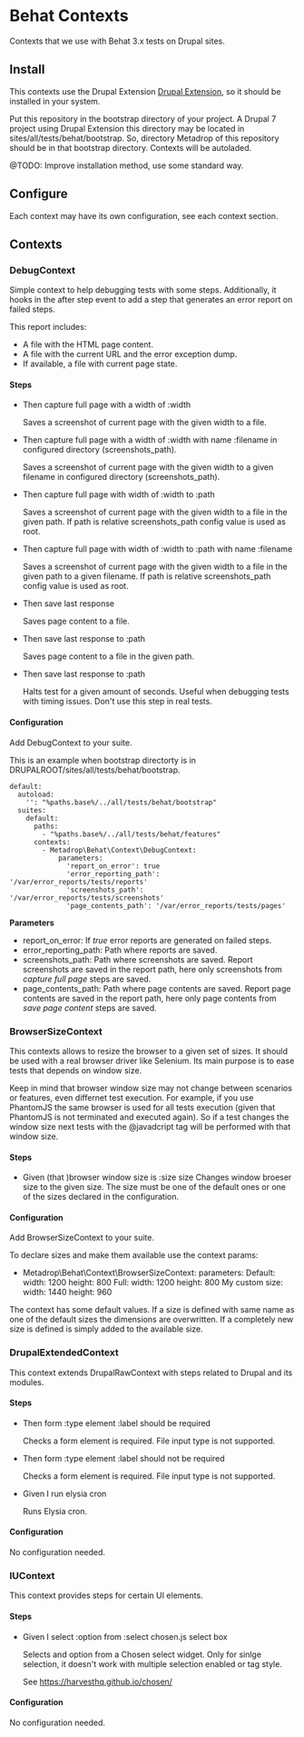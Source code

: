 # Behat Contexts


Contexts that we use with Behat 3.x tests on Drupal sites.

## Install

This contexts use the Drupal Extension [Drupal Extension](https://www.drupal.org/project/drupalextension), so it should be installed in your system.

Put this repository in the bootstrap directory of your project. A Drupal 7 project using Drupal Extension this directory may be located in sites/all/tests/behat/bootstrap. So, directory Metadrop of this repository should be in that bootstrap directory. Contexts will be autoladed.

@TODO: Improve installation method, use some standard way.

## Configure

Each context may have its own configuration, see each context section.

## Contexts

### DebugContext

Simple context to help debugging tests with some steps. Additionally, it hooks in the after step event to add a step that generates an error report on failed steps.

This report includes:
  - A file with the HTML page content.
  - A file with the current URL and the error exception dump.
  - If available, a file with current page state.


#### Steps

- Then capture full page with a width of :width

  Saves a screenshot of current page with the given width to a file.

- Then capture full page with a width of :width with name :filename in configured directory (screenshots_path).

  Saves a screenshot of current page with the given width to a given filename in configured directory (screenshots_path).

- Then capture full page with width of :width to :path

  Saves a screenshot of current page with the given width to a file in the given path. If path is relative screenshots_path config value is used as root.

- Then capture full page with width of :width to :path with name :filename

  Saves a screenshot of current page with the given width to a file in the given path to a given filename. If path is relative screenshots_path config value is used as root.

- Then save last response

  Saves page content to a file.

- Then save last response to :path

  Saves page content to a file in the given path.

- Then save last response to :path

  Halts test for a given amount of seconds. Useful when debugging tests with timing issues. Don't use this step in real tests.


#### Configuration
  Add DebugContext to your suite.

  This is an example when bootstrap directorty is in DRUPALROOT/sites/all/tests/behat/bootstrap.

```
default:
  autoload:
    '': "%paths.base%/../all/tests/behat/bootstrap"
  suites:
    default:
      paths:
        - "%paths.base%/../all/tests/behat/features"
      contexts:
        - Metadrop\Behat\Context\DebugContext:
            parameters:
              'report_on_error': true
              'error_reporting_path': '/var/error_reports/tests/reports'
              'screenshots_path': '/var/error_reports/tests/screenshots'
              'page_contents_path': '/var/error_reports/tests/pages'
```

**Parameters**
  - report_on_error: If _true_ error reports are generated on failed steps.
  - error_reporting_path: Path where reports are saved.
  - screenshots_path: Path where screenshots are saved. Report screenshots are saved in the report path, here only screenshots from _capture full page_ steps are saved.
  - page_contents_path: Path where page contents are saved. Report page contents are saved in the report path, here only page contents from _save page content_ steps are saved.



### BrowserSizeContext

This contexts allows to resize the browser to a given set of sizes. It should be used with a real browser driver like Selenium. Its main purpose is to ease tests that depends on window size.

Keep in mind  that browser window size may not change between scenarios or features, even differnet test execution. For example, if you use PhantomJS the same browser is used for all tests execution (given that PhantomJS is not terminated and executed again). So if a test changes the window size next tests with the @javadcript tag will be performed with that window size.


#### Steps

- Given (that )browser window size is :size size
  Changes window broeser size to the given size. The size must be one of the default ones or one of the sizes declared in the configuration.


#### Configuration

Add BrowserSizeContext to your suite.

To declare sizes and make them available use the context params:

- Metadrop\Behat\Context\BrowserSizeContext:
    parameters:
      Default:
        width: 1200
        height: 800
      Full:
        width: 1200
        height: 800
      My custom size:
        width: 1440
        height: 960


The context has some default values. If a size is defined with same name as one of the default sizes the dimensions are overwritten. If a completely new size is defined is simply added to the available size.



### DrupalExtendedContext

  This context extends DrupalRawContext with steps related to Drupal and its modules.


#### Steps

- Then form :type element :label should be required

  Checks a form element is required. File input type is not supported.

- Then form :type element :label should not be required

  Checks a form element is required. File input type is not supported.

- Given I run elysia cron

  Runs Elysia cron.


#### Configuration

No configuration needed.



### IUContext

  This context provides steps for certain UI elements.


#### Steps

- Given I select :option from :select chosen.js select box

  Selects and option from a Chosen select widget. Only for sinlge selection, it
  doesn't work with multiple selection enabled or tag style.

  See https://harvesthq.github.io/chosen/


#### Configuration

No configuration needed.
